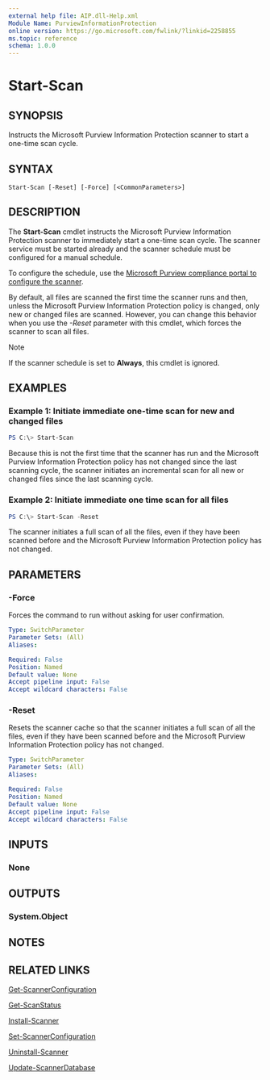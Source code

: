 ```yaml
---
external help file: AIP.dll-Help.xml
Module Name: PurviewInformationProtection
online version: https://go.microsoft.com/fwlink/?linkid=2258855
ms.topic: reference
schema: 1.0.0
---
```


# Start-Scan

## SYNOPSIS

Instructs the Microsoft Purview Information Protection scanner to start a one-time scan cycle. 

## SYNTAX

```
Start-Scan [-Reset] [-Force] [<CommonParameters>]
```

## DESCRIPTION
The **Start-Scan** cmdlet instructs the Microsoft Purview Information Protection scanner to immediately start a one-time scan cycle. The scanner service must be started already and the scanner schedule must be configured for a manual schedule. 

To configure the schedule, use the [Microsoft Purview compliance portal to configure the scanner](/azure/information-protection/deploy-aip-scanner).

By default, all files are scanned the first time the scanner runs and then, unless the Microsoft Purview Information Protection policy is changed, only new or changed files are scanned. However, you can change this behavior when you use the *-Reset* parameter with this cmdlet, which forces the scanner to scan all files.
  
> [!NOTE]
> If the scanner schedule is set to **Always**, this cmdlet is ignored.
> 
## EXAMPLES

### Example 1: Initiate immediate one-time scan for new and changed files
```powershell
PS C:\> Start-Scan
```

Because this is not the first time that the scanner has run and the Microsoft Purview Information Protection policy has not changed since the last scanning cycle, the scanner initiates an incremental scan for all new or changed files since the last scanning cycle.

### Example 2: Initiate immediate one time scan for all files
```powershell
PS C:\> Start-Scan -Reset
```

The scanner initiates a full scan of all the files, even if they have been scanned before and the Microsoft Purview Information Protection policy has not changed.

## PARAMETERS

### -Force

Forces the command to run without asking for user confirmation.

```yaml
Type: SwitchParameter
Parameter Sets: (All)
Aliases:

Required: False
Position: Named
Default value: None
Accept pipeline input: False
Accept wildcard characters: False
```

### -Reset

Resets the scanner cache so that the scanner initiates a full scan of all the files, even if they have been scanned before and the Microsoft Purview Information Protection policy has not changed.

```yaml
Type: SwitchParameter
Parameter Sets: (All)
Aliases:

Required: False
Position: Named
Default value: None
Accept pipeline input: False
Accept wildcard characters: False
```

## INPUTS

### None

## OUTPUTS

### System.Object

## NOTES

## RELATED LINKS

[Get-ScannerConfiguration](Get-ScannerConfiguration.md)

[Get-ScanStatus](Get-ScanStatus.md)

[Install-Scanner](Install-Scanner.md)

[Set-ScannerConfiguration](Set-ScannerConfiguration.md)

[Uninstall-Scanner](Uninstall-Scanner.md)

[Update-ScannerDatabase](Update-ScannerDatabase.md)
